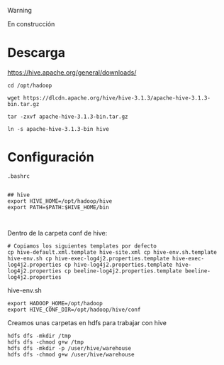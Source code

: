 > [!WARNING]
> En construcción


# Descarga

https://hive.apache.org/general/downloads/

```
cd /opt/hadoop

wget https://dlcdn.apache.org/hive/hive-3.1.3/apache-hive-3.1.3-bin.tar.gz

tar -zxvf apache-hive-3.1.3-bin.tar.gz

ln -s apache-hive-3.1.3-bin hive

```

# Configuración
```
.bashrc


## hive
export HIVE_HOME=/opt/hadoop/hive
export PATH=$PATH:$HIVE_HOME/bin



```

Dentro de la carpeta conf de hive:
```
# Copiamos los siguientes templates por defecto 
cp hive-default.xml.template hive-site.xml cp hive-env.sh.template hive-env.sh cp hive-exec-log4j2.properties.template hive-exec-log4j2.properties cp hive-log4j2.properties.template hive-log4j2.properties cp beeline-log4j2.properties.template beeline-log4j2.properties

```

hive-env.sh
```
export HADOOP_HOME=/opt/hadoop 
export HIVE_CONF_DIR=/opt/hadoop/hive/conf
```

Creamos unas carpetas en hdfs para trabajar con hive
```
hdfs dfs -mkdir /tmp
hdfs dfs -chmod g+w /tmp
hdfs dfs -mkdir -p /user/hive/warehouse
hdfs dfs -chmod g+w /user/hive/warehouse
```

